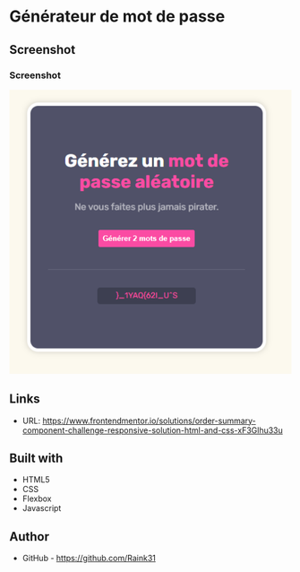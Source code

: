 # Générateur de mot de passe

## Screenshot

### Screenshot
![screenshot](desktop.png)

## Links

- URL: https://www.frontendmentor.io/solutions/order-summary-component-challenge-responsive-solution-html-and-css-xF3Glhu33u

## Built with

- HTML5
- CSS
- Flexbox
- Javascript


## Author

- GitHub - https://github.com/Raink31
